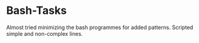 # Bash-Tasks

Almost tried minimizing the bash programmes for added patterns. 
Scripted simple and non-complex lines. 
